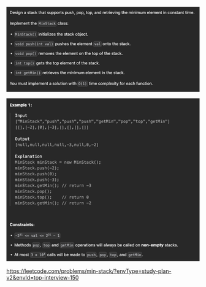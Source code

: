 ![img.png](img.png)

![img_1.png](img_1.png)

https://leetcode.com/problems/min-stack/?envType=study-plan-v2&envId=top-interview-150